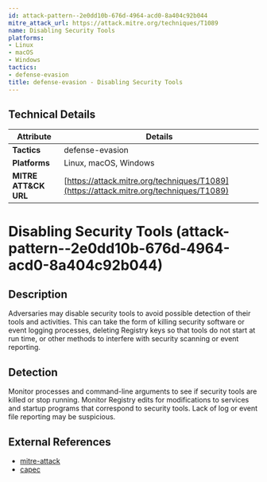 ```yaml
---
id: attack-pattern--2e0dd10b-676d-4964-acd0-8a404c92b044
mitre_attack_url: https://attack.mitre.org/techniques/T1089
name: Disabling Security Tools
platforms:
- Linux
- macOS
- Windows
tactics:
- defense-evasion
title: defense-evasion - Disabling Security Tools
---
```


## Technical Details

| Attribute | Details |
|-----------|----------|
| **Tactics** | defense-evasion |
| **Platforms** | Linux, macOS, Windows |
| **MITRE ATT&CK URL** | [https://attack.mitre.org/techniques/T1089](https://attack.mitre.org/techniques/T1089) |

# Disabling Security Tools (attack-pattern--2e0dd10b-676d-4964-acd0-8a404c92b044)

## Description
Adversaries may disable security tools to avoid possible detection of their tools and activities. This can take the form of killing security software or event logging processes, deleting Registry keys so that tools do not start at run time, or other methods to interfere with security scanning or event reporting.

## Detection
Monitor processes and command-line arguments to see if security tools are killed or stop running. Monitor Registry edits for modifications to services and startup programs that correspond to security tools. Lack of log or event file reporting may be suspicious.

## External References
- [mitre-attack](https://attack.mitre.org/techniques/T1089)
- [capec](https://capec.mitre.org/data/definitions/578.html)
